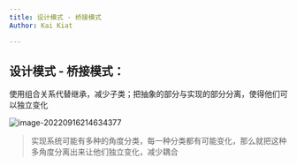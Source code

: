```yaml
---
title: 设计模式 - 桥接模式
Author: Kai Kiat

---
```


## 设计模式 - 桥接模式：

使用组合关系代替继承，减少子类；把抽象的部分与实现的部分分离，使得他们可以独立变化

<img src="C:\Users\GIGA\AppData\Roaming\Typora\typora-user-images\image-20220916214634377.png" alt="image-20220916214634377"  />



> 实现系统可能有多种的角度分类，每一种分类都有可能变化，那么就把这种多角度分离出来让他们独立变化，减少耦合

